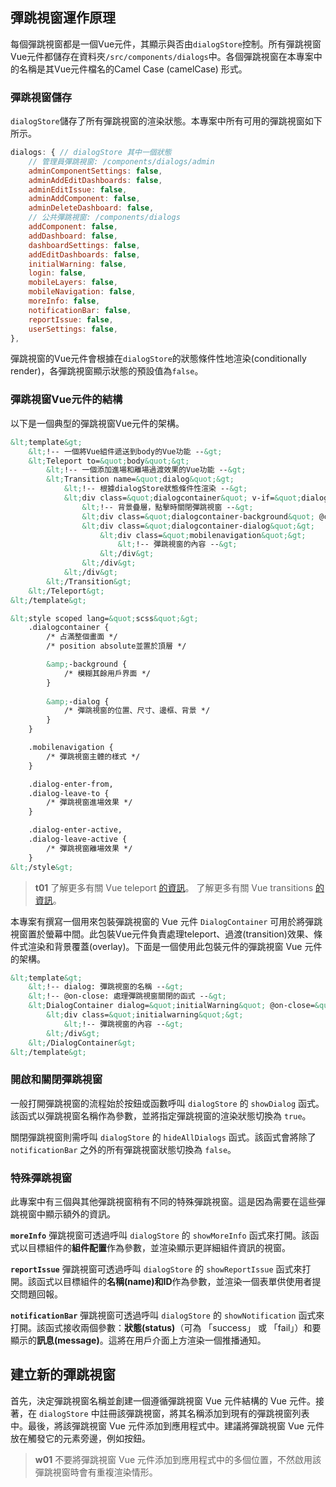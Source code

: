 ## 彈跳視窗運作原理
每個彈跳視窗都是一個Vue元件，其顯示與否由`dialogStore`控制。所有彈跳視窗Vue元件都儲存在資料夾`/src/components/dialogs`中。各個彈跳視窗在本專案中的名稱是其Vue元件檔名的Camel Case (camelCase) 形式。

### 彈跳視窗儲存
`dialogStore`儲存了所有彈跳視窗的渲染狀態。本專案中所有可用的彈跳視窗如下所示。

```js
dialogs: { // dialogStore 其中一個狀態
    // 管理員彈跳視窗: /components/dialogs/admin
	adminComponentSettings: false,
	adminAddEditDashboards: false,
	adminEditIssue: false,
	adminAddComponent: false,
	adminDeleteDashboard: false,
	// 公共彈跳視窗: /components/dialogs
	addComponent: false,
	addDashboard: false,
	dashboardSettings: false,
	addEditDashboards: false,
	initialWarning: false,
	login: false,
	mobileLayers: false,
	mobileNavigation: false,
	moreInfo: false,
	notificationBar: false,
	reportIssue: false,
	userSettings: false,
},
```

彈跳視窗的Vue元件會根據在`dialogStore`的狀態條件性地渲染(conditionally render)，各彈跳視窗顯示狀態的預設值為`false`。

### 彈跳視窗Vue元件的結構
以下是一個典型的彈跳視窗Vue元件的架構。

```html
&lt;template&gt;
    &lt;!-- 一個將Vue組件遞送到body的Vue功能 --&gt;
    &lt;Teleport to=&quot;body&quot;&gt; 
        &lt;!-- 一個添加進場和離場過渡效果的Vue功能 --&gt;
        &lt;Transition name=&quot;dialog&quot;&gt; 
            &lt;!-- 根據dialogStore狀態條件性渲染 --&gt;
            &lt;div class=&quot;dialogcontainer&quot; v-if=&quot;dialogStore.dialogs.mobileNavigation&quot;&gt; 
                &lt;!-- 背景疊層，點擊時關閉彈跳視窗 --&gt;
                &lt;div class=&quot;dialogcontainer-background&quot; @click=&quot;dialogStore.hideAllDialogs&quot;&gt;&lt;/div&gt;
                &lt;div class=&quot;dialogcontainer-dialog&quot;&gt;
                    &lt;div class=&quot;mobilenavigation&quot;&gt;
                        &lt;!-- 彈跳視窗的內容 --&gt;
                    &lt;/div&gt;
                &lt;/div&gt;
            &lt;/div&gt;
        &lt;/Transition&gt;
    &lt;/Teleport&gt;
&lt;/template&gt;
```

```html
&lt;style scoped lang=&quot;scss&quot;&gt;
    .dialogcontainer {
        /* 占滿整個畫面 */
        /* position absolute並置於頂層 */

        &amp;-background {
            /* 模糊其餘用戶界面 */
        }
        
        &amp;-dialog {
            /* 彈跳視窗的位置、尺寸、邊框、背景 */
        }
    }

    .mobilenavigation {
        /* 彈跳視窗主體的樣式 */
    }

    .dialog-enter-from,
    .dialog-leave-to {
        /* 彈跳視窗進場效果 */
    }

    .dialog-enter-active,
    .dialog-leave-active {
        /* 彈跳視窗離場效果 */
    }
&lt;/style&gt;
```

>**t01**
>了解更多有關 Vue teleport [的資訊](https://vuejs.org/guide/built-ins/teleport.html)。
>了解更多有關 Vue transitions [的資訊](https://vuejs.org/guide/built-ins/transition.html)。

本專案有撰寫一個用來包裝彈跳視窗的 Vue 元件 `DialogContainer` 可用於將彈跳視窗置於螢幕中間。此包裝Vue元件負責處理teleport、過渡(transition)效果、條件式渲染和背景覆蓋(overlay)。下面是一個使用此包裝元件的彈跳視窗 Vue 元件的架構。


```html
&lt;template&gt;
    &lt;!-- dialog: 彈跳視窗的名稱 --&gt;
    &lt;!-- @on-close: 處理彈跳視窗關閉的函式 --&gt;
    &lt;DialogContainer dialog=&quot;initialWarning&quot; @on-close=&quot;handleClose&quot;&gt;
        &lt;div class=&quot;initialwarning&quot;&gt;
            &lt;!-- 彈跳視窗的內容 --&gt;
        &lt;/div&gt;
    &lt;/DialogContainer&gt;
&lt;/template&gt;
```

### 開啟和關閉彈跳視窗
一般打開彈跳視窗的流程始於按鈕或函數呼叫 `dialogStore` 的 `showDialog` 函式。該函式以彈跳視窗名稱作為參數，並將指定彈跳視窗的渲染狀態切換為 `true`。

關閉彈跳視窗則需呼叫 `dialogStore` 的 `hideAllDialogs` 函式。該函式會將除了 `notificationBar` 之外的所有彈跳視窗狀態切換為 `false`。

### 特殊彈跳視窗
此專案中有三個與其他彈跳視窗稍有不同的特殊彈跳視窗。這是因為需要在這些彈跳視窗中顯示額外的資訊。

**`moreInfo`** 彈跳視窗可透過呼叫 `dialogStore` 的 `showMoreInfo` 函式來打開。該函式以目標組件的**組件配置**作為參數，並渲染顯示更詳細組件資訊的視窗。

**`reportIssue`** 彈跳視窗可透過呼叫 `dialogStore` 的 `showReportIssue` 函式來打開。該函式以目標組件的**名稱(name)**和**ID**作為參數，並渲染一個表單供使用者提交問題回報。

**`notificationBar`** 彈跳視窗可透過呼叫 `dialogStore` 的 `showNotification` 函式來打開。該函式接收兩個參數：**狀態(status)**（可為 「success」 或 「fail」）和要顯示的**訊息(message)**。這將在用戶介面上方渲染一個推播通知。

## 建立新的彈跳視窗
首先，決定彈跳視窗名稱並創建一個遵循彈跳視窗 Vue 元件結構的 Vue 元件。接著，在 `dialogStore` 中註冊該彈跳視窗，將其名稱添加到現有的彈跳視窗列表中。最後，將該彈跳視窗 Vue 元件添加到應用程式中。建議將彈跳視窗 Vue 元件放在觸發它的元素旁邊，例如按鈕。

>**w01**
>不要將彈跳視窗 Vue 元件添加到應用程式中的多個位置，不然啟用該彈跳視窗時會有重複渲染情形。
